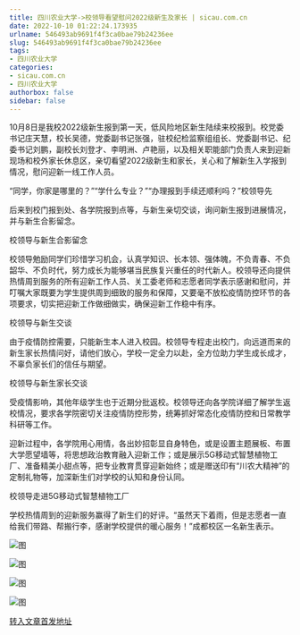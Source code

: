 ```yaml
---
title: 四川农业大学->校领导看望慰问2022级新生及家长 | sicau.com.cn
date: 2022-10-10 01:22:24.173935
urlname: 546493ab9691f4f3ca0bae79b24236ee
slug: 546493ab9691f4f3ca0bae79b24236ee
tags: 
- 四川农业大学
categories:
- sicau.com.cn
- 四川农业大学
authorbox: false
sidebar: false
---
```

10月8日是我校2022级新生报到第一天，低风险地区新生陆续来校报到。校党委书记庄天慧，校长吴德，党委副书记张强，驻校纪检监察组组长、党委副书记、纪委书记刘鹏，副校长刘登才、李明洲、卢艳丽，以及相关职能部门负责人来到迎新现场和校外家长休息区，亲切看望2022级新生和家长，关心和了解新生入学报到情况，慰问迎新一线工作人员。

“同学，你家是哪里的？”“学什么专业？”“办理报到手续还顺利吗？”校领导先
<!--more-->
后来到校门报到处、各学院报到点等，与新生亲切交谈，询问新生报到进展情况，并与新生合影留念。

校领导与新生合影留念

校领导勉励同学们珍惜学习机会，认真学知识、长本领、强体魄，不负青春、不负韶华、不负时代，努力成长为能够堪当民族复兴重任的时代新人。校领导还向提供热情周到服务的所有迎新工作人员、关工委老师和志愿者同学表示感谢和慰问，并叮嘱大家既要为学生提供周到细致的服务和保障，又要毫不放松疫情防控环节的各项要求，切实把迎新工作做细做实，确保迎新工作稳中有序。

校领导与新生交谈

由于疫情防控需要，只能新生本人进入校园。校领导专程走出校门，向远道而来的新生家长热情问好，请他们放心，学校一定全力以赴，全方位助力学生成长成才，不辜负家长们的信任与期望。

校领导与新生家长交谈

受疫情影响，其他年级学生也于近期分批返校。校领导还向各学院详细了解学生返校情况，要求各学院密切关注疫情防控形势，统筹抓好常态化疫情防控和日常教学科研等工作。

迎新过程中，各学院用心用情，各出妙招彰显自身特色，或是设置主题展板、布置大学愿望墙等，将思想政治教育融入迎新工作；或是展示5G移动式智慧植物工厂、准备精美小甜点等，把专业教育贯穿迎新始终；或是赠送印有“川农大精神”的定制礼物等，加深新生们对学校的认知和身份认同。

校领导走进5G移动式智慧植物工厂

学校热情周到的迎新服务赢得了新生们的好评。“虽然天下着雨，但是志愿者一直给我们带路、帮搬行李，感谢学校提供的暖心服务！”成都校区一名新生表示。

![图](https://news.sicau.edu.cn/__local/1/9F/C5/0FB8D5874B9DB38B9F627BD84DD_45A71CC0_17232.jpg)

![图](https://news.sicau.edu.cn/__local/7/3E/28/03B9D7B584F9D526FCD08598310_2400A068_14E4A.jpg)

![图](https://news.sicau.edu.cn/__local/C/D8/35/9AAFA1CF477D7C12A26DC4DE03C_5D44EFA7_1CE4A.jpg)

![图](https://news.sicau.edu.cn/__local/4/28/90/3CC1A004179068AC5633CEA4ED9_9D64419A_17E3A.jpg)

[转入文章首发地址](https://news.sicau.edu.cn/info/1135/69732.htm)